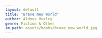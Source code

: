```yaml
---
layout: default
title: "Brave New World"
author: Aldous Huxley
genre: Fiction & Other
im_path: assets/books/brave_new_world.jpg
---
```

